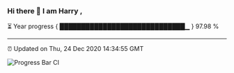 ### Hi there 👋 I am Harry , 

⏳ Year progress { █████████████████████████████▁ } 97.98 %

---

⏰ Updated on Thu, 24 Dec 2020 14:34:55 GMT

![Progress Bar CI](https://github.com/duykhang68/duykhang68/workflows/Progress%20Bar%20CI/badge.svg)
